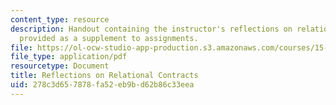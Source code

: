 ```yaml
---
content_type: resource
description: Handout containing the instructor's reflections on relational contracts
  provided as a supplement to assignments.
file: https://ol-ocw-studio-app-production.s3.amazonaws.com/courses/15-963-advanced-strategy-spring-2008/278c3d657878fa52eb9bd62b86c33eea_rel_cons.pdf
file_type: application/pdf
resourcetype: Document
title: Reflections on Relational Contracts
uid: 278c3d65-7878-fa52-eb9b-d62b86c33eea
---
```

